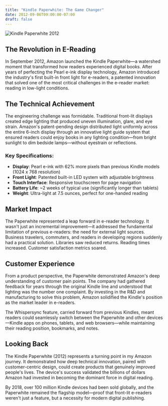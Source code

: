 ```yaml
---
title: "Kindle Paperwhite: The Game Changer"
date: 2012-09-06T09:00:00-07:00
draft: false
---
```


![Kindle Paperwhite 2012](/kindle_paperwhite_2012.jpg)

## The Revolution in E-Reading

In September 2012, Amazon launched the Kindle Paperwhite—a watershed moment that transformed how readers experienced digital books. After years of perfecting the Pearl e-ink display technology, Amazon introduced the industry's first built-in front light for e-readers, a patented innovation that solved one of the most critical challenges in the e-reader market: reading in low-light conditions.

## The Technical Achievement

The engineering challenge was formidable. Traditional front-lit displays created edge lighting that produced uneven illumination, glare, and eye strain. Amazon's patent-pending design distributed light uniformly across the entire 6-inch display through an innovative light guide system that ensured readers could enjoy books in any lighting condition—from bright sunlight to dim bedside lamps—without eyestrain or reflections.

### Key Specifications:
- **Display**: Pearl e-ink with 62% more pixels than previous Kindle models (1024 x 768 resolution)
- **Front Light**: Patented built-in LED system with adjustable brightness
- **Touch Interface**: Responsive touchscreen for page navigation
- **Battery Life**: ~2 weeks of typical use (significantly longer than tablets)
- **Weight**: Ultra-light at 7.5 ounces, perfect for one-handed reading

## Market Impact

The Paperwhite represented a leap forward in e-reader technology. It wasn't just an incremental improvement—it addressed the fundamental limitation of previous e-readers: the need for external light sources. Business travelers, commuters, and readers in developing regions suddenly had a practical solution. Libraries saw reduced returns. Reading times increased. Customer satisfaction metrics soared.

## Customer Experience

From a product perspective, the Paperwhite demonstrated Amazon's deep understanding of customer pain points. The company had gathered feedback for years through the original Kindle line and understood that lighting was the number one complaint. By investing in the R&D and manufacturing to solve this problem, Amazon solidified the Kindle's position as the market leader in e-readers.

The Whispersync feature, carried forward from previous Kindles, meant readers could seamlessly switch between the Paperwhite and other devices—Kindle apps on phones, tablets, and web browsers—while maintaining their reading position, bookmarks, and notes.

## Looking Back

The Kindle Paperwhite (2012) represents a turning point in my Amazon journey. It demonstrated how deep technical innovation, paired with customer-centric design, could create products that genuinely improved people's lives. The device's success validated the billions of dollars Amazon had invested in becoming the dominant force in digital reading.

By 2018, over 100 million Kindle devices had been sold globally, and the Paperwhite remained the flagship model—proof that front-lit e-readers weren't just a feature, but a necessity for modern digital publishing.

